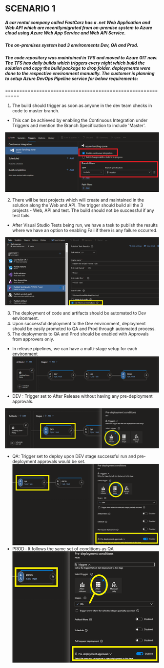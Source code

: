 # SCENARIO 1
##### A car rental company called FastCarz has a .net Web Application and Web API which are recentlymigrated from on-premise system to Azure cloud using Azure Web App Service and Web API Service.
##### The on-premises system had 3 environments Dev, QA and Prod.
##### The code repository was maintained in TFS and moved to Azure GIT now. The TFS has daily builds which triggers every night which build the solution and copy the build package to drop folder. deployments were done to the respective environment manually. The customer is planning to setup Azure DevOps Pipeline service for below requirements:

===========================================================

1) The build should trigger as soon as anyone in the dev team checks in code to master branch.

- This can be achieved by enabling the Continuous Integration under Triggers and mention the Branch Specification to include 'Master'.

![Triggers-CI](Images/Snap1.png)

2) There will be test projects which will create and maintained in the solution along the Web and API.
The trigger should build all the 3 projects - Web, API and test.
 The build should not be successful if any test fails.

- After Visual Studio Tests being run, we have a task to publish the results where we have an option to enabling Fail if there is any failure occurred. 

![Tasks-Test Results](Images/Snap2.png)

3) The deployment of code and artifacts should be automated to Dev environment.
4) Upon successful deployment to the Dev environment, deployment should be easily promoted to QA
and Prod through automated process.
5) The deployments to QA and Prod should be enabled with Approvals from approvers only.
- In release pipelines, we can have a multi-stage setup for each environment
![Release-Stages](Images/Snap6.PNG)
- DEV : Trigger set to After Release without having any pre-deployment approvals.

![Dev Stage Conditions](Images/Snap3.png)
- QA: Trigger set to deploy upon DEV stage successful run and pre-deployment approvals would be set.
![QA Stage Conditions](Images/Snap4.png)
- PROD : It follows the same set of conditions as QA
![PROD Stage Conditions](Images/Snap5.png)








